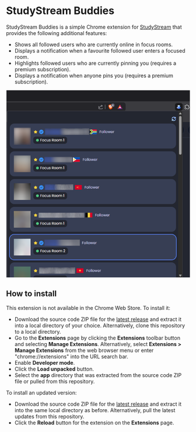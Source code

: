 # StudyStream Buddies

StudyStream Buddies is a simple Chrome extension for [StudyStream](https://www.studystream.live/)
that provides the following additional features:

- Shows all followed users who are currently online in focus rooms.
- Displays a notification when a favourite followed user enters a focused room.
- Highlights followed users who are currently pinning you (requires a premium subscription).
- Displays a notification when anyone pins you (requires a premium subscription).

![Popup screenshot](screenshots/popup.png)

## How to install

This extension is not available in the Chrome Web Store. To install it:

- Download the source code ZIP file for the [latest release](https://github.com/mpaulse/studystream-buddies/releases/latest)
  and extract it into a local directory of your choice. Alternatively, clone this repository to a
  local directory.
- Go to the **Extensions** page by clicking the **Extensions** toolbar button and selecting
  **Manage Extensions**. Alternatively, select **Extensions > Manage Extensions** from
  the web browser menu or enter "chrome://extensions" into the URL search bar.
- Enable **Developer mode**.
- Click the **Load unpacked** button.
- Select the **app** directory that was extracted from the source code ZIP file or pulled
  from this repository.

To install an updated version:
- Download the source code ZIP file for the [latest release](https://github.com/mpaulse/studystream-buddies/releases/latest)
  and extract it into the same local directory as before. Alternatively, pull
  the latest updates from this repository.
- Click the **Reload** button for the extension on the **Extensions** page.
